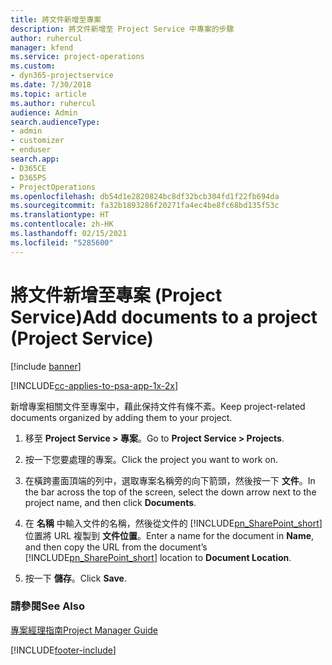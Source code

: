 ```yaml
---
title: 將文件新增至專案
description: 將文件新增至 Project Service 中專案的步驟
author: ruhercul
manager: kfend
ms.service: project-operations
ms.custom:
- dyn365-projectservice
ms.date: 7/30/2018
ms.topic: article
ms.author: ruhercul
audience: Admin
search.audienceType:
- admin
- customizer
- enduser
search.app:
- D365CE
- D365PS
- ProjectOperations
ms.openlocfilehash: db54d1e2820824bc8df32bcb304fd1f22fb694da
ms.sourcegitcommit: fa32b1893286f20271fa4ec4be8fc68bd135f53c
ms.translationtype: HT
ms.contentlocale: zh-HK
ms.lasthandoff: 02/15/2021
ms.locfileid: "5285600"
---
```

# <a name="add-documents-to-a-project-project-service"></a><span data-ttu-id="e4bee-103">將文件新增至專案 (Project Service)</span><span class="sxs-lookup"><span data-stu-id="e4bee-103">Add documents to a project (Project Service)</span></span>

[!include [banner](../includes/psa-now-project-operations.md)]

[!INCLUDE[cc-applies-to-psa-app-1x-2x](../includes/cc-applies-to-psa-app-1x-2x.md)]

<span data-ttu-id="e4bee-104">新增專案相關文件至專案中，藉此保持文件有條不紊。</span><span class="sxs-lookup"><span data-stu-id="e4bee-104">Keep project-related documents organized by adding them to your project.</span></span>  
  
1. <span data-ttu-id="e4bee-105">移至 **Project Service > 專案**。</span><span class="sxs-lookup"><span data-stu-id="e4bee-105">Go to **Project Service > Projects**.</span></span>  
  
2. <span data-ttu-id="e4bee-106">按一下您要處理的專案。</span><span class="sxs-lookup"><span data-stu-id="e4bee-106">Click the project you want to work on.</span></span>  
  
3. <span data-ttu-id="e4bee-107">在橫跨畫面頂端的列中，選取專案名稱旁的向下箭頭，然後按一下 **文件**。</span><span class="sxs-lookup"><span data-stu-id="e4bee-107">In the bar across the top of the screen, select the down arrow next to the project name, and then click **Documents**.</span></span>  
  
4. <span data-ttu-id="e4bee-108">在 **名稱** 中輸入文件的名稱，然後從文件的 [!INCLUDE[pn_SharePoint_short](../includes/pn-sharepoint-short.md)] 位置將 URL 複製到 **文件位置**。</span><span class="sxs-lookup"><span data-stu-id="e4bee-108">Enter a name for the document in **Name**,  and then copy the URL from the document’s [!INCLUDE[pn_SharePoint_short](../includes/pn-sharepoint-short.md)] location to **Document Location**.</span></span>  
  
5. <span data-ttu-id="e4bee-109">按一下 **儲存**。</span><span class="sxs-lookup"><span data-stu-id="e4bee-109">Click **Save**.</span></span>  
  
### <a name="see-also"></a><span data-ttu-id="e4bee-110">請參閱</span><span class="sxs-lookup"><span data-stu-id="e4bee-110">See Also</span></span>  
 [<span data-ttu-id="e4bee-111">專案經理指南</span><span class="sxs-lookup"><span data-stu-id="e4bee-111">Project Manager Guide</span></span>](../psa/project-manager-guide.md)


[!INCLUDE[footer-include](../includes/footer-banner.md)]